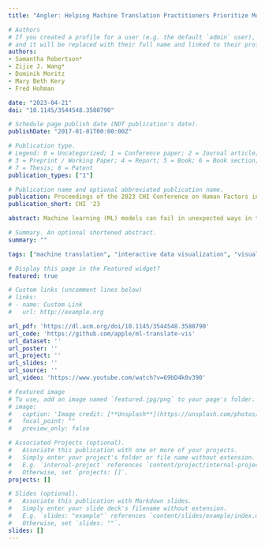 ```yaml
---
title: "Angler: Helping Machine Translation Practitioners Prioritize Model Improvements"

# Authors
# If you created a profile for a user (e.g. the default `admin` user), write the username (folder name) here 
# and it will be replaced with their full name and linked to their profile.
authors:
- Samantha Robertson*
- Zijie J. Wang*
- Dominik Moritz
- Mary Beth Kery
- Fred Hohman

date: "2023-04-21"
doi: "10.1145/3544548.3580790"

# Schedule page publish date (NOT publication's date).
publishDate: "2017-01-01T00:00:00Z"

# Publication type.
# Legend: 0 = Uncategorized; 1 = Conference paper; 2 = Journal article;
# 3 = Preprint / Working Paper; 4 = Report; 5 = Book; 6 = Book section;
# 7 = Thesis; 8 = Patent
publication_types: ["1"]

# Publication name and optional abbreviated publication name.
publication: Proceedings of the 2023 CHI Conference on Human Factors in Computing Systems
publication_short: CHI '23

abstract: Machine learning (ML) models can fail in unexpected ways in the real world, but not all model failures are equal. With finite time and resources, ML practitioners are forced to prioritize their model debugging and improvement efforts. Through interviews with 13 ML practitioners at Apple, we found that practitioners construct small targeted test sets to estimate an error’s nature, scope, and impact on users. We built on this insight in a case study with machine translation models, and developed Angler, an interactive visual analytics tool to help practitioners prioritize model improvements. In a user study with 7 machine translation experts, we used Angler to understand prioritization practices when the input space is infinite, and obtaining reliable signals of model quality is expensive. Our study revealed that participants could form more interesting and user-focused hypotheses for prioritization by analyzing quantitative summary statistics and qualitatively assessing data by reading sentences.

# Summary. An optional shortened abstract.
summary: ""

tags: ["machine translation", "interactive data visualization", "visual analytics"]

# Display this page in the Featured widget?
featured: true

# Custom links (uncomment lines below)
# links:
# - name: Custom Link
#   url: http://example.org

url_pdf: 'https://dl.acm.org/doi/10.1145/3544548.3580790'
url_code: 'https://github.com/apple/ml-translate-vis'
url_dataset: ''
url_poster: ''
url_project: ''
url_slides: ''
url_source: ''
url_video: 'https://www.youtube.com/watch?v=69bD4k0v390'

# Featured image
# To use, add an image named `featured.jpg/png` to your page's folder. 
# image:
#   caption: 'Image credit: [**Unsplash**](https://unsplash.com/photos/pLCdAaMFLTE)'
#   focal_point: ""
#   preview_only: false

# Associated Projects (optional).
#   Associate this publication with one or more of your projects.
#   Simply enter your project's folder or file name without extension.
#   E.g. `internal-project` references `content/project/internal-project/index.md`.
#   Otherwise, set `projects: []`.
projects: []

# Slides (optional).
#   Associate this publication with Markdown slides.
#   Simply enter your slide deck's filename without extension.
#   E.g. `slides: "example"` references `content/slides/example/index.md`.
#   Otherwise, set `slides: ""`.
slides: []
---
```

